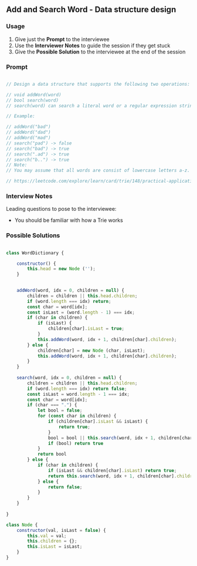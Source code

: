 ## Add and Search Word - Data structure design

### Usage

1. Give just the **Prompt** to the interviewee
2. Use the **Interviewer Notes** to guide the session if they get stuck
3. Give the **Possible Solution** to the interviewee at the end of the session

### Prompt

```javascript

// Design a data structure that supports the following two operations:

// void addWord(word)
// bool search(word)
// search(word) can search a literal word or a regular expression string containing only letters a-z or .. A . means it can represent any one letter.

// Example:

// addWord("bad")
// addWord("dad")
// addWord("mad")
// search("pad") -> false
// search("bad") -> true
// search(".ad") -> true
// search("b..") -> true
// Note:
// You may assume that all words are consist of lowercase letters a-z.

// https://leetcode.com/explore/learn/card/trie/148/practical-application-i/1052/
```

### Interview Notes

Leading questions to pose to the interviewee:
- You should be familiar with how a Trie works

### Possible Solutions

```javascript

class WordDictionary {

    constructor() {
        this.head = new Node ('');
    }
    

    addWord(word, idx = 0, children = null) {
        children = children || this.head.children;
        if (word.length === idx) return;
        const char = word[idx];
        const isLast = (word.length - 1) === idx;
        if (char in children) {
            if (isLast) {
                children[char].isLast = true;
            }
            this.addWord(word, idx + 1, children[char].children);
        } else {
            children[char] = new Node (char, isLast);
            this.addWord(word, idx + 1, children[char].children);
        }
    }
    
    search(word, idx = 0, children = null) {
        children = children || this.head.children;
        if (word.length === idx) return false;
        const isLast = word.length - 1 === idx;
        const char = word[idx];
        if (char === ".") {
            let bool = false;
            for (const char in children) {
                if (children[char].isLast && isLast) {
                    return true;
                }
                bool = bool || this.search(word, idx + 1, children[char].children);
                if (bool) return true
            }
            return bool
        } else {
            if (char in children) {
                if (isLast && children[char].isLast) return true;
                return this.search(word, idx + 1, children[char].children);
            } else {
                return false;
            }
        }
    }
    
}

class Node {
    constructor(val, isLast = false) {
        this.val = val;
        this.children = {};
        this.isLast = isLast;
    }
}

```